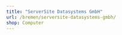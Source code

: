 ```yaml
---
title: "ServerSite Datasystems GmbH"
url: /bremen/serversite-datasystems-gmbh/
shop: Computer
---
```

